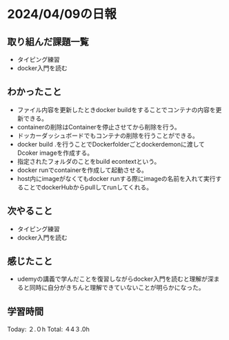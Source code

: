 # 2024/04/09の日報
## 取り組んだ課題一覧
* タイピング練習
* docker入門を読む
## わかったこと
*  ファイル内容を更新したときdocker buildをすることでコンテナの内容を更新できる。
*  containerの削除はContainerを停止させてから削除を行う。
  *  ドッカーダッシュボードでもコンテナの削除を行うことができる。
*  docker build .を行うことでDockerfolderごとdockerdemonに渡してDcoker imageを作成する。
  *  指定されたフォルダのことをbuild econtextという。
*  docker runでcontainerを作成して起動させる。
* host内にimageがなくてもdocker runする際にimageの名前を入れて実行することでdockerHubからpullしてrunしてくれる。         
## 次やること
* タイピング練習
* docker入門を読む
## 感じたこと
* udemyの講義で学んだことを復習しながらdocker入門を読むと理解が深まると同時に自分がきちんと理解できていないことが明らかになった。
##  学習時間
Today: ２.０h
Total: ４4３.0h
